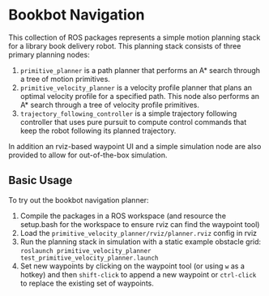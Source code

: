 # Bookbot Navigation

This collection of ROS packages represents a simple motion planning stack for a library book delivery robot. This planning stack consists of three primary planning nodes:
1. `primitive_planner` is a path planner that performs an A* search through a tree of motion primitives.
2. `primitive_velocity_planner` is a velocity profile planner that plans an optimal velocity profile for a specified path. This node also performs an A* search through a tree of velocity profile primitives.
3. `trajectory_following_controller` is a simple trajectory following controller that uses pure pursuit to compute control commands that keep the robot following its planned trajectory.

In addition an rviz-based waypoint UI and a simple simulation node are also provided to allow for out-of-the-box simulation. 

## Basic Usage

To try out the bookbot navigation planner:
1. Compile the packages in a ROS workspace (and resource the setup.bash for the workspace to ensure rviz can find the waypoint tool)
2. Load the `primitive_velocity_planner/rviz/planner.rviz` config in rviz
3. Run the planning stack in simulation with a static example obstacle grid: 
	`roslaunch primitive_velocity_planner test_primitive_velocity_planner.launch`
4. Set new waypoints by clicking on the waypoint tool (or using `w` as a hotkey) and then `shift-click` to append a new waypoint or `ctrl-click` to replace the existing set of waypoints.
